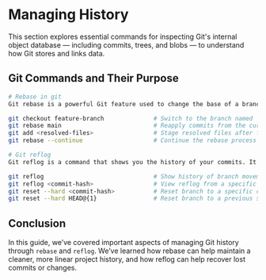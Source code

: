 # Managing History

This section explores essential commands for inspecting Git's internal object database — including commits, trees, and blobs — to understand how Git stores and links data.

## Git Commands and Their Purpose

```bash
# Rebase in git
Git rebase is a powerful Git feature used to change the base of a branch. It effectively allows you to move a branch to a new starting point, usually a different commit, by “replaying” the commits from the original base onto the new base. This can be useful for keeping a cleaner, linear project history.

git checkout feature-branch              # Switch to the branch named 'feature-branch'
git rebase main                          # Reapply commits from the current branch on top of the main branch
git add <resolved-files>                 # Stage resolved files after fixing merge conflicts during a rebase
git rebase --continue                    # Continue the rebase process after resolving conflicts

# Git reflog
Git reflog is a command that shows you the history of your commits. It allows you to see the changes that you have made to your repository over time. This can be useful for debugging and understanding the history of your project.

git reflog                               # Show history of branch movements
git reflog <commit-hash>                 # View reflog from a specific commit
git reset --hard <commit-hash>           # Reset branch to a specific commit (discard changes)
git reset --hard HEAD@{1}                # Reset branch to a previous state from reflog
```

## Conclusion
In this guide, we’ve covered important aspects of managing Git history through `rebase` and `reflog`. We’ve learned how rebase can help maintain a cleaner, more linear project history, and how reflog can help recover lost commits or changes.